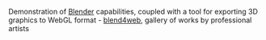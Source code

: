 Demonstration of [Blender](https://www.blender.org/) capabilities, coupled with a tool for exporting 3D graphics to WebGL format - [blend4web](https://www.blend4web.com/), gallery of works by professional artists
